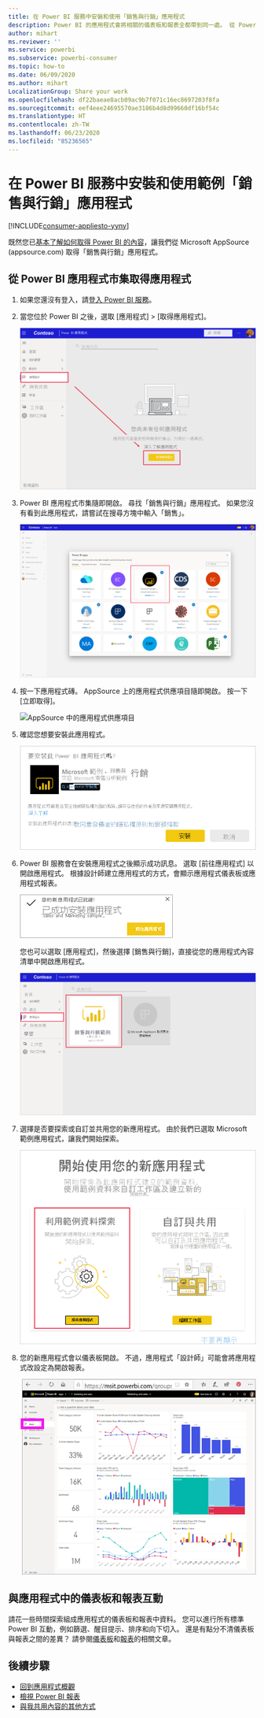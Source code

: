 ```yaml
---
title: 在 Power BI 服務中安裝和使用「銷售與行銷」應用程式
description: Power BI 的應用程式會將相關的儀表板和報表全都帶到同一處。 從 Power BI 應用程式市集安裝「銷售與行銷」應用程式。
author: mihart
ms.reviewer: ''
ms.service: powerbi
ms.subservice: powerbi-consumer
ms.topic: how-to
ms.date: 06/09/2020
ms.author: mihart
LocalizationGroup: Share your work
ms.openlocfilehash: df22baeae8acb09ac9b7f071c16ec8697203f8fa
ms.sourcegitcommit: eef4eee24695570ae3186b4d8d99660df16bf54c
ms.translationtype: HT
ms.contentlocale: zh-TW
ms.lasthandoff: 06/23/2020
ms.locfileid: "85236565"
---
```

# <a name="install-and-use-the-sample-sales-and-marketing-app-in-the-power-bi-service"></a>在 Power BI 服務中安裝和使用範例「銷售與行銷」應用程式

[!INCLUDE[consumer-appliesto-yyny](../includes/consumer-appliesto-yyny.md)]

既然您已[基本了解如何取得 Power BI 的內容](end-user-app-view.md)，讓我們從 Microsoft AppSource (appsource.com) 取得「銷售與行銷」應用程式。 


## <a name="get-the-app-from-the-power-bi-apps-marketplace"></a>從 Power BI 應用程式市集取得應用程式

1. 如果您還沒有登入，請[登入 Power BI 服務](./end-user-sign-in.md)。 

1. 當您位於 Power BI 之後，選取 [應用程式] > [取得應用程式]。 

    ![取得應用程式  ](./media/end-user-app-marketing/power-bi-get-apps.png)

1. Power BI 應用程式市集隨即開啟。 尋找「銷售與行銷」應用程式。 如果您沒有看到此應用程式，請嘗試在搜尋方塊中輸入「銷售」。

    ![Power BI 應用程式市集  ](./media/end-user-app-marketing/power-bi-apps-marketplace.png)

1. 按一下應用程式磚。 AppSource 上的應用程式供應項目隨即開啟。 按一下 [立即取得]。

   ![AppSource 中的應用程式供應項目](./media/end-user-app-marketing/power-bi-apps-app-offering.png)

1. 確認您想要安裝此應用程式。

   ![要安裝此應用程式嗎？](./media/end-user-app-marketing/power-bi-app-install.png)

5. Power BI 服務會在安裝應用程式之後顯示成功訊息。 選取 [前往應用程式] 以開啟應用程式。 根據設計師建立應用程式的方式，會顯示應用程式儀表板或應用程式報表。

    ![已成功安裝應用程式 ](./media/end-user-app-marketing/power-bi-app-ready.png)

    您也可以選取 [應用程式]，然後選擇 [銷售與行銷]，直接從您的應用程式內容清單中開啟應用程式。

    ![Power BI 的應用程式](./media/end-user-app-marketing/power-bi-apps-sales-marketing.png)


6. 選擇是否要探索或自訂並共用您的新應用程式。 由於我們已選取 Microsoft 範例應用程式，讓我們開始探索。 

    ![使用範例資料進行探索](./media/end-user-app-marketing/power-bi-explore.png)

7.  您的新應用程式會以儀表板開啟。 不過，應用程式「設計師」可能會將應用程式改設定為開啟報表。  

    ![使用範例資料進行探索](./media/end-user-app-marketing/power-bi-new-app.png)




## <a name="interact-with-the-dashboards-and-reports-in-the-app"></a>與應用程式中的儀表板和報表互動
請花一些時間探索組成應用程式的儀表板和報表中資料。 您可以進行所有標準 Power BI 互動，例如篩選、醒目提示、排序和向下切入。  還是有點分不清儀表板與報表之間的差異？  請參閱[儀表板](end-user-dashboards.md)和[報表](end-user-reports.md)的相關文章。  




## <a name="next-steps"></a>後續步驟
* [回到應用程式概觀](end-user-apps.md)
* [檢視 Power BI 報表](end-user-report-open.md)
* [與我共用內容的其他方式](end-user-shared-with-me.md)
